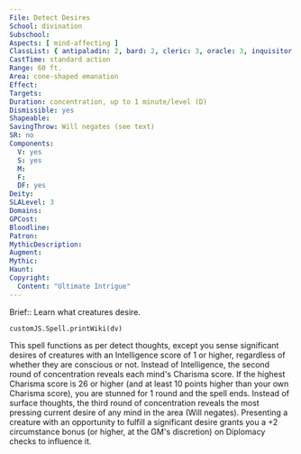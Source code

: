 ```yaml
---
File: Detect Desires
School: divination
Subschool: 
Aspects: [ mind-affecting ]
ClassList: { antipaladin: 2, bard: 2, cleric: 3, oracle: 3, inquisitor: 3, medium: 2, mesmerist: 3, paladin: 3, psychic: 2, sorcerer: 3, wizard: 3, spiritualist: 3, witch: 3 }
CastTime: standard action
Range: 60 ft.
Area: cone-shaped emanation
Effect: 
Targets: 
Duration: concentration, up to 1 minute/level (D)
Dismissible: yes
Shapeable: 
SavingThrow: Will negates (see text)
SR: no
Components:
  V: yes
  S: yes
  M: 
  F: 
  DF: yes
Deity: 
SLALevel: 3
Domains: 
GPCost: 
Bloodline: 
Patron: 
MythicDescription: 
Augment: 
Mythic: 
Haunt: 
Copyright:
  Content: "Ultimate Intrigue"
---
```

Brief:: Learn what creatures desire.

```dataviewjs
customJS.Spell.printWiki(dv)
```

This spell functions as per detect thoughts, except you sense significant desires of creatures with an Intelligence score of 1 or higher, regardless of whether they are conscious or not.  Instead of Intelligence, the second round of concentration reveals each mind's Charisma score. If the highest Charisma score is 26 or higher (and at least 10 points higher than your own Charisma score), you are stunned for 1 round and the spell ends.  Instead of surface thoughts, the third round of concentration reveals the most pressing current desire of any mind in the area (Will negates).  Presenting a creature with an opportunity to fulfill a significant desire grants you a +2 circumstance bonus (or higher, at the GM's discretion) on Diplomacy checks to influence it.
